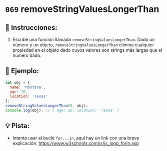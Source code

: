 # `069` removeStringValuesLongerThan

## 📝 Instrucciones:

1. Escribe una función llamada `removeStringValuesLongerThan`. Dado un número y un objeto, `removeStringValuesLongerThan` elimina cualquier propiedad en el objeto dado cuyos valores son strings más largas que el número dado.

## 📎 Ejemplo:

```Javascript
let obj = {
  name: 'Montana',
  age: 20,
  location: 'Texas'
};
removeStringValuesLongerThan(6, obj);
console.log(obj); // { age: 20, location: 'Texas' }
```

## 💡 Pista:

+ Intenta usar el bucle `for...in`, aquí hay un link con una breve explicación: https://www.w3schools.com/js/js_loop_forin.asp
